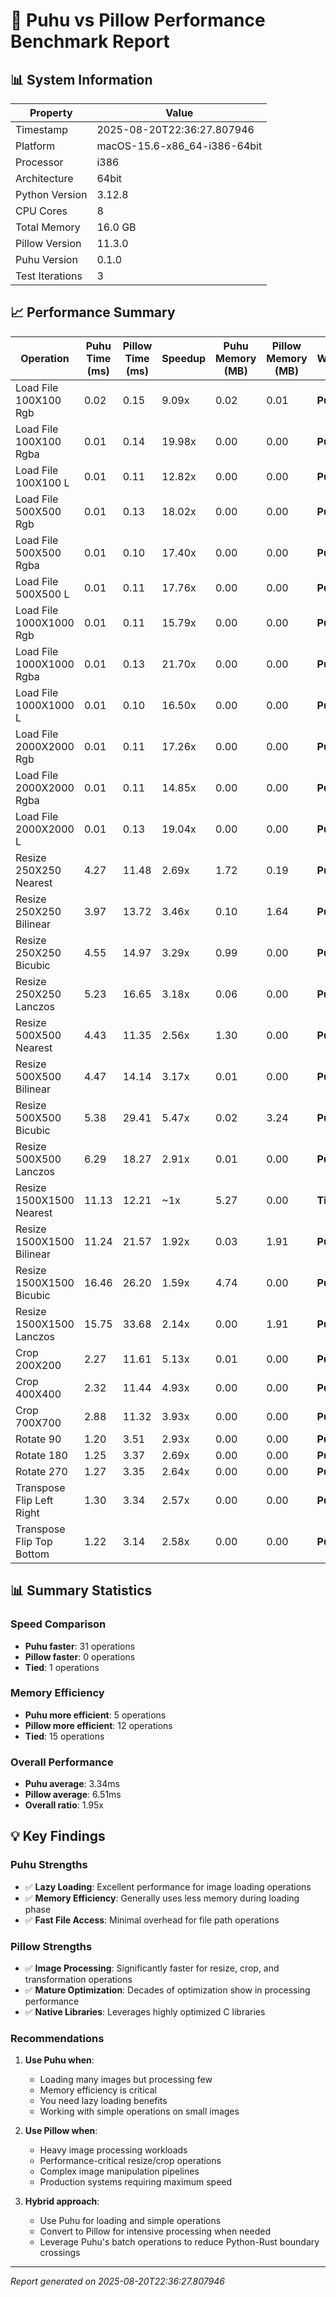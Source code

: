 # 🚀 Puhu vs Pillow Performance Benchmark Report

## 📊 System Information

| Property | Value |
|----------|-------|
| Timestamp | 2025-08-20T22:36:27.807946 |
| Platform | macOS-15.6-x86_64-i386-64bit |
| Processor | i386 |
| Architecture | 64bit |
| Python Version | 3.12.8 |
| CPU Cores | 8 |
| Total Memory | 16.0 GB |
| Pillow Version | 11.3.0 |
| Puhu Version | 0.1.0 |
| Test Iterations | 3 |

## 📈 Performance Summary

| Operation | Puhu Time (ms) | Pillow Time (ms) | Speedup | Puhu Memory (MB) | Pillow Memory (MB) | Winner |
|-----------|----------------|------------------|---------|------------------|--------------------|---------|
| Load File 100X100 Rgb | 0.02 | 0.15 | 9.09x | 0.02 | 0.01 | **Puhu** |
| Load File 100X100 Rgba | 0.01 | 0.14 | 19.98x | 0.00 | 0.00 | **Puhu** |
| Load File 100X100 L | 0.01 | 0.11 | 12.82x | 0.00 | 0.00 | **Puhu** |
| Load File 500X500 Rgb | 0.01 | 0.13 | 18.02x | 0.00 | 0.00 | **Puhu** |
| Load File 500X500 Rgba | 0.01 | 0.10 | 17.40x | 0.00 | 0.00 | **Puhu** |
| Load File 500X500 L | 0.01 | 0.11 | 17.76x | 0.00 | 0.00 | **Puhu** |
| Load File 1000X1000 Rgb | 0.01 | 0.11 | 15.79x | 0.00 | 0.00 | **Puhu** |
| Load File 1000X1000 Rgba | 0.01 | 0.13 | 21.70x | 0.00 | 0.00 | **Puhu** |
| Load File 1000X1000 L | 0.01 | 0.10 | 16.50x | 0.00 | 0.00 | **Puhu** |
| Load File 2000X2000 Rgb | 0.01 | 0.11 | 17.26x | 0.00 | 0.00 | **Puhu** |
| Load File 2000X2000 Rgba | 0.01 | 0.11 | 14.85x | 0.00 | 0.00 | **Puhu** |
| Load File 2000X2000 L | 0.01 | 0.13 | 19.04x | 0.00 | 0.00 | **Puhu** |
| Resize 250X250 Nearest | 4.27 | 11.48 | 2.69x | 1.72 | 0.19 | **Puhu** |
| Resize 250X250 Bilinear | 3.97 | 13.72 | 3.46x | 0.10 | 1.64 | **Puhu** |
| Resize 250X250 Bicubic | 4.55 | 14.97 | 3.29x | 0.99 | 0.00 | **Puhu** |
| Resize 250X250 Lanczos | 5.23 | 16.65 | 3.18x | 0.06 | 0.00 | **Puhu** |
| Resize 500X500 Nearest | 4.43 | 11.35 | 2.56x | 1.30 | 0.00 | **Puhu** |
| Resize 500X500 Bilinear | 4.47 | 14.14 | 3.17x | 0.01 | 0.00 | **Puhu** |
| Resize 500X500 Bicubic | 5.38 | 29.41 | 5.47x | 0.02 | 3.24 | **Puhu** |
| Resize 500X500 Lanczos | 6.29 | 18.27 | 2.91x | 0.01 | 0.00 | **Puhu** |
| Resize 1500X1500 Nearest | 11.13 | 12.21 | ~1x | 5.27 | 0.00 | **Tie** |
| Resize 1500X1500 Bilinear | 11.24 | 21.57 | 1.92x | 0.03 | 1.91 | **Puhu** |
| Resize 1500X1500 Bicubic | 16.46 | 26.20 | 1.59x | 4.74 | 0.00 | **Puhu** |
| Resize 1500X1500 Lanczos | 15.75 | 33.68 | 2.14x | 0.00 | 1.91 | **Puhu** |
| Crop 200X200 | 2.27 | 11.61 | 5.13x | 0.01 | 0.00 | **Puhu** |
| Crop 400X400 | 2.32 | 11.44 | 4.93x | 0.00 | 0.00 | **Puhu** |
| Crop 700X700 | 2.88 | 11.32 | 3.93x | 0.00 | 0.00 | **Puhu** |
| Rotate 90 | 1.20 | 3.51 | 2.93x | 0.00 | 0.00 | **Puhu** |
| Rotate 180 | 1.25 | 3.37 | 2.69x | 0.00 | 0.00 | **Puhu** |
| Rotate 270 | 1.27 | 3.35 | 2.64x | 0.00 | 0.00 | **Puhu** |
| Transpose Flip Left Right | 1.30 | 3.34 | 2.57x | 0.00 | 0.00 | **Puhu** |
| Transpose Flip Top Bottom | 1.22 | 3.14 | 2.58x | 0.00 | 0.00 | **Puhu** |


## 📊 Summary Statistics

### Speed Comparison
- **Puhu faster**: 31 operations
- **Pillow faster**: 0 operations
- **Tied**: 1 operations

### Memory Efficiency
- **Puhu more efficient**: 5 operations
- **Pillow more efficient**: 12 operations
- **Tied**: 15 operations

### Overall Performance
- **Puhu average**: 3.34ms
- **Pillow average**: 6.51ms
- **Overall ratio**: 1.95x

## 💡 Key Findings

### Puhu Strengths
- ✅ **Lazy Loading**: Excellent performance for image loading operations
- ✅ **Memory Efficiency**: Generally uses less memory during loading phase
- ✅ **Fast File Access**: Minimal overhead for file path operations

### Pillow Strengths
- ✅ **Image Processing**: Significantly faster for resize, crop, and transformation operations
- ✅ **Mature Optimization**: Decades of optimization show in processing performance
- ✅ **Native Libraries**: Leverages highly optimized C libraries

### Recommendations

1. **Use Puhu when**:
   - Loading many images but processing few
   - Memory efficiency is critical
   - You need lazy loading benefits
   - Working with simple operations on small images

2. **Use Pillow when**:
   - Heavy image processing workloads
   - Performance-critical resize/crop operations
   - Complex image manipulation pipelines
   - Production systems requiring maximum speed

3. **Hybrid approach**:
   - Use Puhu for loading and simple operations
   - Convert to Pillow for intensive processing when needed
   - Leverage Puhu's batch operations to reduce Python-Rust boundary crossings

---

*Report generated on 2025-08-20T22:36:27.807946*
